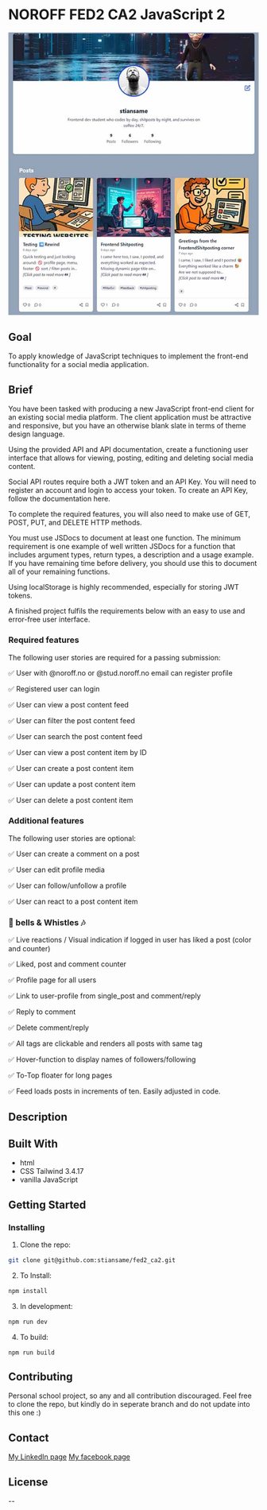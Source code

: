 # NOROFF FED2 CA2 JavaScript 2

![image](https://github.com/stiansame/fed2_ca2/blob/js2/api/images/posts/screenshot.jpg?raw=true)


## Goal

To apply knowledge of JavaScript techniques to implement the front-end functionality for a social media application.

## Brief

You have been tasked with producing a new JavaScript front-end client for an existing social media platform. The client application must be attractive and responsive, but you have an otherwise blank slate in terms of theme design language.

Using the provided API and API documentation, create a functioning user interface that allows for viewing, posting, editing and deleting social media content.

Social API routes require both a JWT token and an API Key. You will need to register an account and login to access your token. To create an API Key, follow the documentation here.


To complete the required features, you will also need to make use of GET, POST, PUT, and DELETE HTTP methods.

You must use JSDocs to document at least one function. The minimum requirement is one example of well written JSDocs for a function that includes argument types, return types, a description and a usage example. If you have remaining time before delivery, you should use this to document all of your remaining functions.

Using localStorage is highly recommended, especially for storing JWT tokens.

A finished project fulfils the requirements below with an easy to use and error-free user interface.

### Required features
The following user stories are required for a passing submission:

✅ User with @noroff.no or @stud.noroff.no email can register profile

✅ Registered user can login

✅ User can view a post content feed

✅ User can filter the post content feed

✅ User can search the post content feed

✅ User can view a post content item by ID

✅ User can create a post content item

✅ User can update a post content item

✅ User can delete a post content item


### Additional features
The following user stories are optional:

✅ User can create a comment on a post

✅ User can edit profile media

✅ User can follow/unfollow a profile

✅ User can react to a post content item


### 🔔 bells & Whistles 🎶
✅ Live reactions / Visual indication if logged in user has liked a post (color and counter)

✅ Liked, post and comment counter

✅ Profile page for all users

✅ Link to user-profile from single_post and comment/reply

✅ Reply to comment

✅ Delete comment/reply

✅ All tags are clickable and renders all posts with same tag

✅ Hover-function to display names of followers/following

✅ To-Top floater for long pages

✅ Feed loads posts in increments of ten. Easily adjusted in code.


## Description



## Built With

- html
- CSS Tailwind 3.4.17
- vanilla JavaScript

## Getting Started

### Installing

1. Clone the repo:

```bash
git clone git@github.com:stiansame/fed2_ca2.git
```

2. To Install:

```bash
npm install
```

3. In development:

```bash
npm run dev
```

4. To build:

```
npm run build
```

## Contributing

Personal school project, so any and all contribution discouraged. Feel free to clone the repo, but kindly do in seperate branch and do not update into this one :)

## Contact

[My LinkedIn page](https://www.linkedin.com/in/stian-rostad-99a90750/)
[My facebook page](https://www.facebook.com/stian.a.rostad)

## License

--
